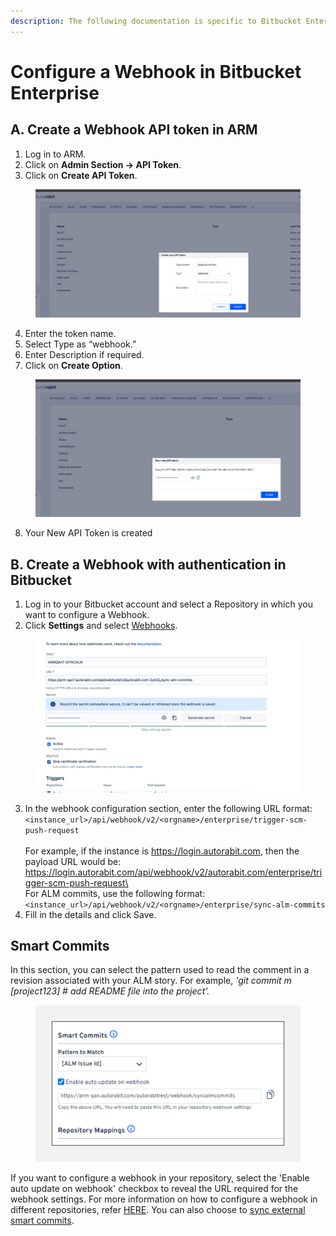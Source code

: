 ```yaml
---
description: The following documentation is specific to Bitbucket Enterprise customers.
---
```


# Configure a Webhook in Bitbucket Enterprise

## A. **Create a Webhook API token in ARM**

1. Log in to ARM.
2. Click on **Admin Section -> API Token**.
3. Click on **Create API Token**.

<figure><img src="../../../../../.gitbook/assets/image (985).png" alt=""><figcaption></figcaption></figure>

4. Enter the token name.
5. Select Type as “webhook.”
6. Enter Description if required.
7. Click on **Create Option**.

<figure><img src="../../../../../.gitbook/assets/image (986).png" alt=""><figcaption></figcaption></figure>

8. Your New API Token is created

## B. Create a Webhook with authentication in Bitbucket&#x20;

1. Log in to your Bitbucket account and select a Repository in which you want to configure a Webhook.
2. Click **Settings** and select [Webhooks](https://knowledgebase.autorabit.com/product-guides/codescan/codescan-integration/webhooks).



<figure><img src="../../../../../.gitbook/assets/image (988).png" alt=""><figcaption></figcaption></figure>

3. In the webhook configuration section, enter the following URL format: \
   `<instance_url>/api/webhook/v2/<orgname>/enterprise/trigger-scm-push-request` \
   \
   For example, if the instance is https://login.autorabit.com, then the payload URL would be: https://login.autorabit.com/api/webhook/v2/autorabit.com/enterprise/trigger-scm-push-request\
   \
   For ALM commits, use the following format: \
   `<instance_url>/api/webhook/v2/<orgname>/enterprise/sync-alm-commits`
4. Fill in the details and click Save.

## **Smart Commits**

In this section, you can select the pattern used to read the comment in a revision associated with your ALM story. For example, _'git commit m \[project123] # add README file into the project'._

<figure><img src="../../../../../.gitbook/assets/image (989).png" alt="" width="563"><figcaption></figcaption></figure>

If you want to configure a webhook in your repository, select the 'Enable auto update on webhook' checkbox to reveal the URL required for the webhook settings. For more information on how to configure a webhook in different repositories, refer [HERE](file://product-guides/arm/arm-features/webhooks). You can also choose to [sync external smart commits](file://product-guides/arm/arm-features/version-control/introduction-to-version-control/version-control-repositories-summary).
